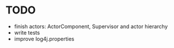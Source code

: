 # TODO

- finish actors: ActorComponent, Supervisor and actor hierarchy
- write tests 
- improve log4j.properties

 
